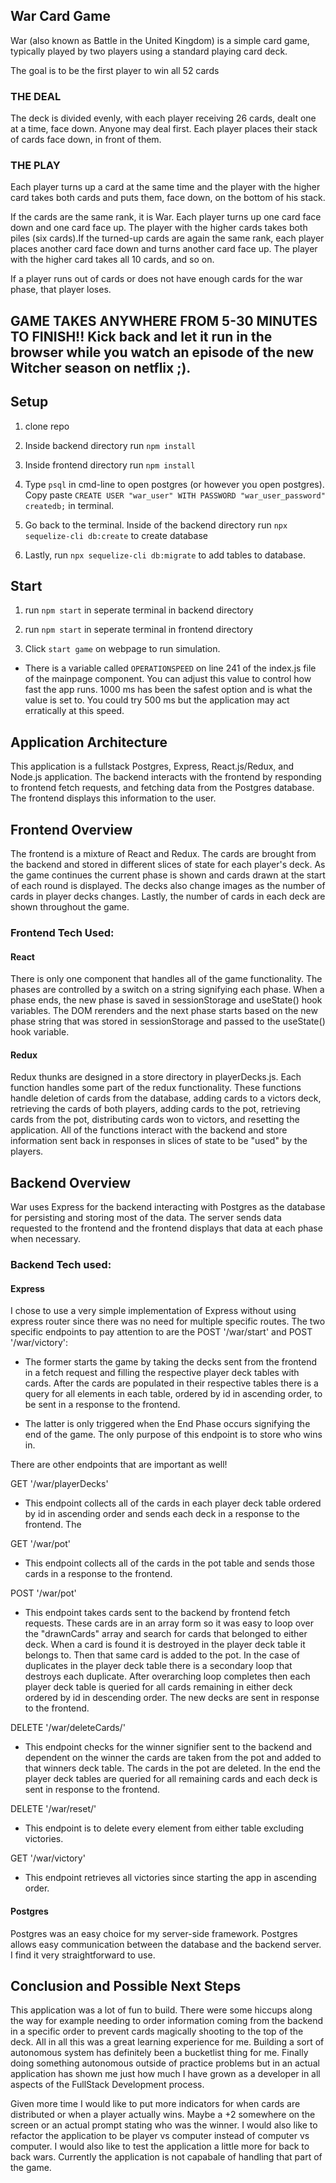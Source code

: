 ## War Card Game

War (also known as Battle in the United Kingdom) is a simple card game, typically played by two players using a standard playing card deck.

The goal is to be the first player to win all 52 cards

### THE DEAL
The deck is divided evenly, with each player receiving 26 cards, dealt one at a time, face down. Anyone may deal first. Each player places their stack of cards face down, in front of them.

### THE PLAY
Each player turns up a card at the same time and the player with the higher card takes both cards and puts them, face down, on the bottom of his stack.

If the cards are the same rank, it is War. Each player turns up one card face down and one card face up. The player with the higher cards takes both piles (six cards).If the turned-up cards are again the same rank, each player places another card face down and turns another card face up. The player with the higher card takes all 10 cards, and so on.

If a player runs out of cards or does not have enough cards for the war phase, that player loses.



## GAME TAKES ANYWHERE FROM 5-30 MINUTES TO FINISH!! Kick back and let it run in the browser while you watch an episode of the new Witcher season on netflix ;).

## Setup

1. clone repo

2. Inside backend directory run `npm install`

3. Inside frontend directory run `npm install`

4. Type `psql` in cmd-line to open postgres (or however you open postgres). Copy paste `CREATE USER "war_user" WITH PASSWORD "war_user_password" createdb;` in terminal.

5. Go back to the terminal. Inside of the backend directory run `npx sequelize-cli db:create` to create database

6. Lastly, run `npx sequelize-cli db:migrate` to add tables to database.



## Start

1. run `npm start` in seperate terminal in backend directory

2. run `npm start` in seperate terminal in frontend directory

3. Click `start game` on webpage to run simulation.

- There is a variable called `OPERATIONSPEED` on line 241 of the index.js file of the mainpage component. You can adjust this value to control how fast the app runs. 1000 ms has been the safest option and is what the value is set to. You could try 500 ms but the application may act erratically at this speed.

## Application Architecture

This application is a fullstack Postgres, Express, React.js/Redux, and Node.js application. The backend interacts with the frontend by responding to frontend fetch requests, and fetching data from the Postgres database. The frontend displays this information to the user.

## Frontend Overview

The frontend is a mixture of React and Redux. The cards are brought from the backend and stored in different slices of state for each player's deck. As the game continues the current phase is shown and cards drawn at the start of each round is displayed. The decks also change images as the number of cards in player decks changes. Lastly, the number of cards in each deck are shown throughout the game.


### Frontend Tech Used:

#### React
There is only one component that handles all of the game functionality. The phases are controlled by a switch on a string signifying each phase. When a phase ends, the new phase is saved in sessionStorage and useState() hook variables. The DOM rerenders and the next phase starts based on the new phase string that was stored in sessionStorage and passed to the useState() hook variable.


#### Redux
Redux thunks are designed in a store directory in playerDecks.js. Each function handles some part of the redux functionality. These functions handle deletion of cards from the database, adding cards to a victors deck, retrieving the cards of both players, adding cards to the pot, retrieving cards from the pot, distributing cards won to victors, and resetting the application. All of the functions interact with the backend and store information sent back in responses in slices of state to be "used" by the players.

## Backend Overview
War uses Express for the backend interacting with Postgres as the database for persisting and storing most of the data. The server sends data requested to the frontend and the frontend displays that data at each phase when necessary.

### Backend Tech used:


#### Express
I chose to use a very simple implementation of Express without using express router since there was no need for multiple specific routes. The two specific endpoints to pay attention to are the POST '/war/start' and POST '/war/victory': 

- The former starts the game by taking the decks sent from the frontend in a fetch request and filling the respective player deck tables with cards. After the cards are populated in their respective tables there is a query for all elements in each table, ordered by id in ascending order, to be sent in a response to the frontend. 

- The latter is only triggered when the End Phase occurs signifying the end of the game. The only purpose of this endpoint is to store who wins in.

There are other endpoints that are important as well!

GET '/war/playerDecks'

- This endpoint collects all of the cards in each player deck table ordered by id in ascending order and sends each deck in a response to the frontend. The

GET '/war/pot'

- This endpoint collects all of the cards in the pot table and sends those cards in a response to the frontend.

POST '/war/pot'

- This endpoint takes cards sent to the backend by frontend fetch requests. These cards are in an array form so it was easy to loop over the "drawnCards" array and search for cards that belonged to either deck. When a card is found it is destroyed in the player deck table it belongs to. Then that same card is added to the pot. In the case of duplicates in the player deck table there is a secondary loop that destroys each duplicate. After overarching loop completes then each player deck table is queried for all cards remaining in either deck ordered by id in descending order. The new decks are sent in response to the frontend.

DELETE '/war/deleteCards/'

- This endpoint checks for the winner signifier sent to the backend and dependent on the winner the cards are taken from the pot and added to that winners deck table. The cards in the pot are deleted. In the end the player deck tables are queried for all remaining cards and each deck is sent in response to the frontend.

DELETE '/war/reset/'

- This endpoint is to delete every element from either table excluding victories.

GET '/war/victory'
- This endpoint retrieves all victories since starting the app in ascending order.


#### Postgres
Postgres was an easy choice for my server-side framework. Postgres allows easy communication between the database and the backend server. I find it very straightforward to use.



## Conclusion and Possible Next Steps
This application was a lot of fun to build. There were some hiccups along the way for example needing to order information coming from the backend in a specific order to prevent cards magically shooting to the top of the deck. All in all this was a great learning experience for me. Building a sort of autonomous system has definitely been a bucketlist thing for me. Finally doing something autonomous outside of practice problems but in an actual application has shown me just how much I have grown as a developer in all aspects of the FullStack Development process.

Given more time I would like to put more indicators for when cards are distributed or when a player actually wins. Maybe a +2 somewhere on the screen or an actual prompt stating who was the winner. I would also like to refactor the application to be player vs computer instead of computer vs computer. I would also like to test the application a little more for back to back wars. Currently the application is not capabale of handling that part of the game.


